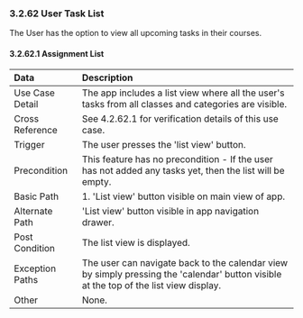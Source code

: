 ### 3.2.62 User Task List

The User has the option to view all upcoming tasks in their courses.

#### 3.2.62.1 Assignment List

| Data            | Description|
| :-------------- | :--------------|
| Use Case Detail | The app includes a list view where all the user's tasks from all classes and categories are visible.|
|Cross Reference | See 4.2.62.1 for verification details of this use case.|
| Trigger         | The user presses the 'list view' button.|
| Precondition    | This feature has no precondition - If the user has not added any tasks yet, then the list will be empty.|
| Basic Path      | 1. 'List view' button visible on main view of app.|
| Alternate Path  | 'List view' button visible in app navigation drawer.|
| Post Condition  | The list view is displayed.|
| Exception Paths | The user can navigate back to the calendar view by simply pressing the 'calendar' button visible at the top of the list view display.|
| Other           | None.|

